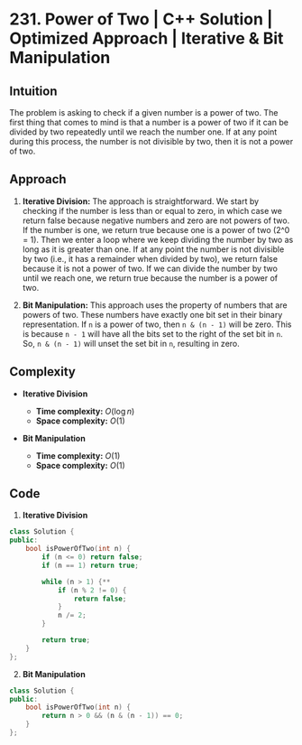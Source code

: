 # 231. Power of Two | C++ Solution | Optimized Approach | Iterative & Bit Manipulation

## Intuition

The problem is asking to check if a given number is a power of two. The first thing that comes to mind is that a number is a power of two if it can be divided by two repeatedly until we reach the number one. If at any point during this process, the number is not divisible by two, then it is not a power of two.

## Approach

1. **Iterative Division:**
   The approach is straightforward. We start by checking if the number is less than or equal to zero, in which case we return false because negative numbers and zero are not powers of two. If the number is one, we return true because one is a power of two (2^0 = 1).
   Then we enter a loop where we keep dividing the number by two as long as it is greater than one. If at any point the number is not divisible by two (i.e., it has a remainder when divided by two), we return false because it is not a power of two. If we can divide the number by two until we reach one, we return true because the number is a power of two.

2. **Bit Manipulation:**
   This approach uses the property of numbers that are powers of two. These numbers have exactly one bit set in their binary representation. If `n` is a power of two, then `n & (n - 1)` will be zero. This is because `n - 1` will have all the bits set to the right of the set bit in `n`. So, `n & (n - 1)` will unset the set bit in `n`, resulting in zero.

## Complexity

-   **Iterative Division**

    -   **Time complexity:** $O(\log n)$
    -   **Space complexity:** $O(1)$

-   **Bit Manipulation**
    -   **Time complexity:** $O(1)$
    -   **Space complexity:** $O(1)$

## Code

1. **Iterative Division**

```cpp
class Solution {
public:
    bool isPowerOfTwo(int n) {
        if (n <= 0) return false;
        if (n == 1) return true;

        while (n > 1) {**
            if (n % 2 != 0) {
                return false;
            }
            n /= 2;
        }

        return true;
    }
};
```

2. **Bit Manipulation**

```cpp
class Solution {
public:
    bool isPowerOfTwo(int n) {
        return n > 0 && (n & (n - 1)) == 0;
    }
};
```
